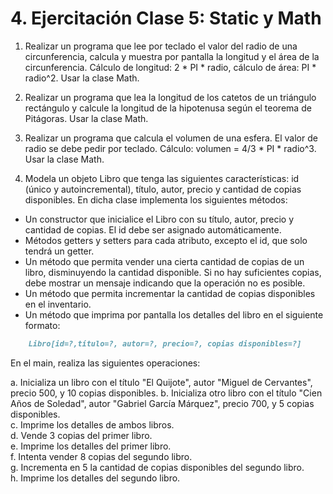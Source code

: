# 4. Ejercitación Clase 5: Static y Math

1. Realizar un programa que lee por teclado el valor del radio de una circunferencia, calcula y muestra
por pantalla la longitud y el área de la circunferencia. Cálculo de longitud: 2 * PI * radio, cálculo de
área: PI * radio^2. Usar la clase Math.

2. Realizar un programa que lea la longitud de los catetos de un triángulo rectángulo y calcule la
longitud de la hipotenusa según el teorema de Pitágoras. Usar la clase Math.

3. Realizar un programa que calcula el volumen de una esfera. El valor de radio se debe pedir por
teclado. Cálculo: volumen = 4/3 * PI * radio^3. Usar la clase Math.

4. Modela un objeto Libro que tenga las siguientes características: id (único y autoincremental), título,
autor, precio y cantidad de copias disponibles.
En dicha clase implementa los siguientes métodos:
- Un constructor que inicialice el Libro con su título, autor, precio y cantidad de copias. El id debe
ser asignado automáticamente.
- Métodos getters y setters para cada atributo, excepto el id, que solo tendrá un getter.
- Un método que permita vender una cierta cantidad de copias de un libro, disminuyendo la
cantidad disponible. Si no hay suficientes copias, debe mostrar un mensaje indicando que la
operación no es posible.
- Un método que permita incrementar la cantidad de copias disponibles en el inventario.
- Un método que imprima por pantalla los detalles del libro en el siguiente formato: 

```markdown
    Libro[id=?,título=?, autor=?, precio=?, copias disponibles=?]
```

En el main, realiza las siguientes operaciones:

a. Inicializa un libro con el título "El Quijote", autor "Miguel de Cervantes", precio 500, y 10
copias disponibles.
b. Inicializa otro libro con el título "Cien Años de Soledad", autor "Gabriel García Márquez",
precio 700, y 5 copias disponibles.  
c. Imprime los detalles de ambos libros.  
d. Vende 3 copias del primer libro.  
e. Imprime los detalles del primer libro.  
f. Intenta vender 8 copias del segundo libro.  
g. Incrementa en 5 la cantidad de copias disponibles del segundo libro.  
h. Imprime los detalles del segundo libro.

